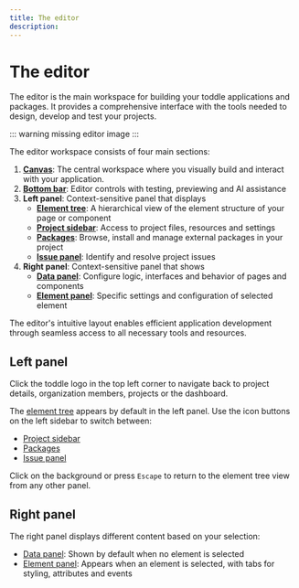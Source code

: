 ```yaml
---
title: The editor
description:
---
```


# The editor
The editor is the main workspace for building your toddle applications and packages. It provides a comprehensive interface with the tools needed to design, develop and test your projects.

::: warning
missing editor image
:::

The editor workspace consists of four main sections:
1. **[Canvas](/the-editor/canvas)**: The central workspace where you visually build and interact with your application.
2. **[Bottom bar](/the-editor/bottom-bar)**: Editor controls with testing, previewing and AI assistance
3. **Left panel**: Context-sensitive panel that displays
    - **[Element tree](/the-editor/element-tree)**: A hierarchical view of the element structure of your page or component
    - **[Project sidebar](/the-editor/project-sidebar)**: Access to project files, resources and settings
    - **[Packages](/the-editor/packages)**: Browse, install and manage external packages in your project
    - **[Issue panel](/the-editor/issue-panel)**: Identify and resolve project issues
4. **Right panel**: Context-sensitive panel that shows
    - **[Data panel](/the-editor/data-panel)**: Configure logic, interfaces and behavior of pages and components
    - **[Element panel](/the-editor/element-panel)**: Specific settings and configuration of selected element

The editor's intuitive layout enables efficient application development through seamless access to all necessary tools and resources.

## Left panel
Click the toddle logo in the top left corner to navigate back to project details, organization members, projects or the dashboard.

The [element tree](/the-editor/element-tree) appears by default in the left panel. Use the icon buttons on the left sidebar to switch between:
- [Project sidebar](/the-editor/project-sidebar)
- [Packages](/the-editor/packages)
- [Issue panel](/the-editor/issue-panel)

Click on the background or press `Escape` to return to the element tree view from any other panel.

## Right panel
The right panel displays different content based on your selection:
- [Data panel](/the-editor/data-panel): Shown by default when no element is selected
- [Element panel](/the-editor/element-panel): Appears when an element is selected, with tabs for styling, attributes and events
